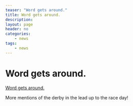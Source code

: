 ```yaml
---
teaser: "Word gets around."
title: Word gets around.
description: 
layout: page
header: no
categories:
    - news
tags:
    - news
---
```



# Word gets around.

[Word gets around.](http://www.topix.com/uk/saffron-walden/2013/09/first-ever-charity-soapbox-derby-in-duxford)

More mentions of the derby in the lead up to the race day!
